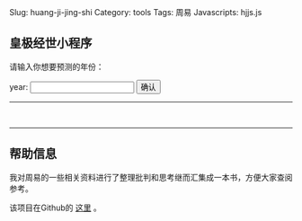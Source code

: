 Slug: huang-ji-jing-shi
Category: tools
Tags: 周易
Javascripts: hjjs.js



## 皇极经世小程序

请输入你想要预测的年份：

<form>
<label>year:</label>
<input type="text" name="year" required></input>
<button onclick="hjjs_html();" type="button">确认</button>
</form>

---
<br/>

<div class="jumbotron" id = "result">
</div>




---

## 帮助信息

我对周易的一些相关资料进行了整理批判和思考继而汇集成一本书，方便大家查阅参考。

该项目在Github的 [这里](https://github.com/a358003542/zhouyi) 。

